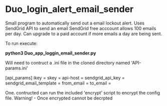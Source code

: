 # Duo_login_alert_email_sender
Small program to automatically send out a email lockout alert.
Uses SendGrid API  to send an email SendGrid free acccount allows 100 emails per day.
Can upgrade to a paid account if more emails a day are being sent.

To run execute: 

**python3 Duo_app_loggin_email_sender.py**

Will need to contruct a .ini file in the cloned directory named 'API-params.ini'

[api_params]
ikey = 
skey = 
api-host = 
sendgrid_api_key = 
sendgrid_email_template = 
from_email = 
to_email = 

One. contructed can run the included 'encrypt' script to encrypt the config file.
Warning! - Once encrypted cannot be decrpted
